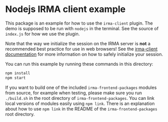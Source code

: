 # Nodejs IRMA client example

This package is an example for how to use the `irma-client` plugin. The demo is
supposed to be run with `nodejs` in the terminal. See the source of `index.js`
for how we use the plugin.

Note that the way we initialize the session on the IRMA server is **not** a
recommended best practice for use in web browsers! See the
[irma-client documentation](../../../plugins/irma-client) for more information
on how to safely initialize your session.

You can run this example by running these commands in this directory:

```bash
npm install
npm start
```

If you want to build one of the included `irma-frontend-packages` modules from
source, for example when testing, please make sure you run `./build.sh`
in the root directory of `irma-frontend-packages`.
You can link local versions of modules easily using `npm link`. There is
an explanation about how to use `npm link` in the README of the
`irma-frontend-packages` root directory.
